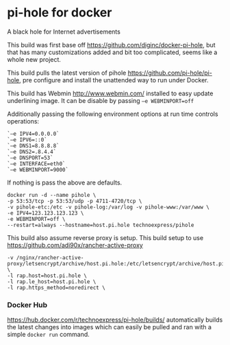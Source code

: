 # pi-hole for docker
A black hole for Internet advertisements

This build was first base off https://github.com/diginc/docker-pi-hole, 
but that has many customizations added and bit too complicated, seems like a whole new project.

This build pulls the latest version of pihole https://github.com/pi-hole/pi-hole,
pre configure and install the unattended way to run under Docker.

This build has Webmin http://www.webmin.com/ installed to easy update underlining image. 
It can be disable by passing `–e WEBMINPORT=off`

Additionally passing the following environment options at run time controls operations:
```
`–e IPV4=0.0.0.0`
`–e IPV6=::0`
`–e DNS1=8.8.8.8`
`–e DNS2=.8.4.4`
`–e DNSPORT=53`
`–e INTERFACE=eth0`
`–e WEBMINPORT=9000`
```
If nothing is pass the above are defaults.

```
docker run -d --name pihole \
-p 53:53/tcp -p 53:53/udp -p 4711-4720/tcp \
-v pihole-etc:/etc -v pihole-log:/var/log -v pihole-www:/var/www \
-e IPV4=123.123.123.123 \
-e WEBMINPORT=off \
--restart=always --hostname=host.pi.hole technoexpress/pihole
```

This build also assume reverse proxy is setup. 
This build setup to use https://github.com/adi90x/rancher-active-proxy

```
-v /nginx/rancher-active-proxy/letsencrypt/archive/host.pi.hole:/etc/letsencrypt/archive/host.pi.hole \
-l rap.host=host.pi.hole \
-l rap.le_host=host.pi.hole \
-l rap.https_method=noredirect \
```

### Docker Hub
https://hub.docker.com/r/technoexpress/pi-hole/builds/ automatically builds the latest changes into images which can easily be pulled and ran with a simple `docker run` command. 
